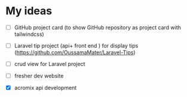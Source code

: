 # My ideas

- [ ] GitHub project card (to show GitHub repository as project card with tailwindcss)
- [ ] Laravel tip project (api+ front end ) for display tips (https://github.com/OussamaMater/Laravel-Tips)
- [ ] crud view for Laravel project
- [ ] fresher dev website
- [x] acromix api development


